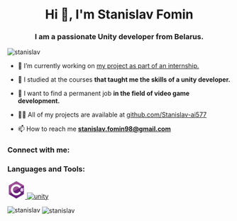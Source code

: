 <h1 align="center">Hi 👋, I'm Stanislav Fomin</h1>
<h3 align="center">I am a passionate Unity developer from Belarus.</h3>

<p align="left"> <img src="https://komarev.com/ghpvc/?username=stanislav&label=Profile%20views&color=0e75b6&style=flat" alt="stanislav" /> </p>

- 🔭 I’m currently working on [my project as part of an internship.](github.com/Stanislav-ai577/ArenaOfDeth)

- 🌱 I studied at the courses **that taught me the skills of a unity developer.**

- 👯 I want to find a permanent job **in the field of video game development.**

- 👨‍💻 All of my projects are available at [github.com/Stanislav-ai577](github.com/Stanislav-ai577)

- 📫 How to reach me **stanislav.fomin98@gmail.com**

<h3 align="left">Connect with me:</h3>
<p align="left">
</p>

<h3 align="left">Languages and Tools:</h3>
<p align="left"> <a href="https://www.w3schools.com/cs/" target="_blank" rel="noreferrer"> <img src="https://raw.githubusercontent.com/devicons/devicon/master/icons/csharp/csharp-original.svg" alt="csharp" width="40" height="40"/> </a> <a href="https://unity.com/" target="_blank" rel="noreferrer"> <img src="https://www.vectorlogo.zone/logos/unity3d/unity3d-icon.svg" alt="unity" width="40" height="40"/> </a> </p>

<p><img align="left" src="https://github-readme-stats.vercel.app/api/top-langs?username=stanislav&show_icons=true&locale=en&layout=compact" alt="stanislav" /></p>

<p>&nbsp;<img align="center" src="https://github-readme-stats.vercel.app/api?username=stanislav&show_icons=true&locale=en" alt="stanislav" /></p>
